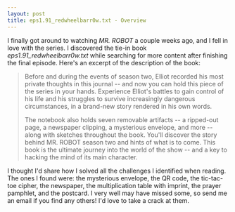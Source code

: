 ```yaml
---
layout: post
title: eps1.91_redwheelbarr0w.txt - Overview
---
```


I finally got around to watching *MR. ROBOT* a couple weeks ago, and I fell in love with the series. I discovered the tie-in book *eps1.91_redwheelbarr0w.txt* while searching for more content after finishing the final episode. Here's an excerpt of the description of the book:

> Before and during the events of season two, Elliot recorded his most private thoughts in this journal -- and now you can hold this piece of the series in your hands. Experience Elliot's battles to gain control of his life and his struggles to survive increasingly dangerous circumstances, in a brand-new story rendered in his own words.
> 
> The notebook also holds seven removable artifacts -- a ripped-out page, a newspaper clipping, a mysterious envelope, and more -- along with sketches throughout the book. You'll discover the story behind MR. ROBOT season two and hints of what is to come. This book is the ultimate journey into the world of the show -- and a key to hacking the mind of its main character.

I thought I'd share how I solved all the challenges I identified when reading. The ones I found were: the mysterious envelope, the QR code, the tic-tac-toe cipher, the newspaper, the multiplication table with imprint, the prayer pamphlet, and the postcard. I very well may have missed some, so send me an email if you find any others! I'd love to take a crack at them.